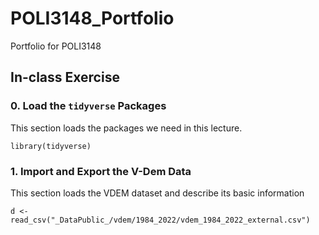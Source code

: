 # POLI3148_Portfolio

Portfolio for POLI3148

## In-class Exercise

### 0. Load the `tidyverse` Packages

This section loads the packages we need in this lecture.

```{r}
library(tidyverse)
```

### 1. Import and Export the V-Dem Data

This section loads the VDEM dataset and describe its basic information

```{r}
d <- read_csv("_DataPublic_/vdem/1984_2022/vdem_1984_2022_external.csv")
```
